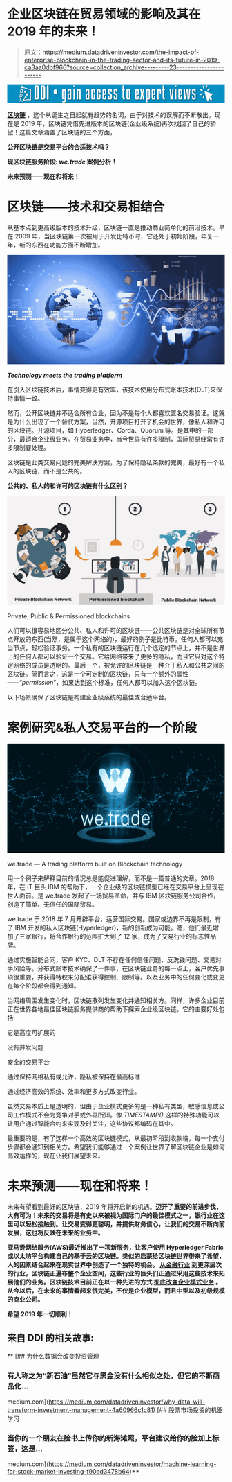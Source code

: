 # 企业区块链在贸易领域的影响及其在 2019 年的未来！

> 原文：<https://medium.datadriveninvestor.com/the-impact-of-enterprise-blockchain-in-the-trading-sector-and-its-future-in-2019-ca3aa0dbf966?source=collection_archive---------23----------------------->

[![](img/e7be347bd3cd8a8c2ef3505101efd2fb.png)](http://www.track.datadriveninvestor.com/1B9E)

[**区块链**](https://www.epixelmlmsoftware.com/blogs/how-blockchain-works-advanced-guide) ，这个从诞生之日起就有趋势的名词，由于对技术的误解而不断散出。现在是 2019 年，区块链凭借先进版本的区块链(企业级系统)再次找回了自己的骄傲！这篇文章涵盖了区块链的三个方面，

**公开区块链是交易平台的合适技术吗？**

**现区块链服务阶段: *we.trade* 案例分析！**

**未来预测——现在和将来！**

# 区块链——技术和交易相结合

从基本点到更高级版本的技术升级，区块链一直是推动商业简单化的前沿技术。早在 2009 年，当区块链第一次被用于开发比特币时，它还处于初始阶段，年复一年，新的东西在功能方面不断增加。

![](img/1fa5270f017e42f1cdc9544b576bfeb8.png)

***Technology meets the trading platform***

在引入区块链技术后，事情变得更有效率，该技术使用分布式账本技术(DLT)来保持事情一致。

然而，公开区块链并不适合所有企业，因为不是每个人都喜欢匿名交易验证。这就是为什么出现了一个替代方案，当然，开源项目打开了机会的世界，像私人和许可的区块链。开源项目，如 Hyperledger、Corda、Quorum 等。是其中的一部分，最适合企业级业务。在贸易业务中，当今世界有许多限制，国际贸易经常有许多限制要处理。

区块链是此类交易问题的完美解决方案，为了保持隐私条款的完美，最好有一个私人的区块链，而不是公共的。

**公共的、私人的和许可的区块链有什么区别？**

![](img/1a1576608be164bdd59fcdc60d928bb8.png)

Private, Public & Permissioned blockchains

人们可以很容易地区分公共、私人和许可的区块链——公共区块链是对全球所有节点开放的东西(当然，是属于这个网络的)，最好的例子是比特币。任何人都可以充当节点，轻松验证事务。一个私有的区块链运行在几个选定的节点上，并不是世界上的任何人都可以验证一个交易。它给网络带来了更多的隐私，而且它只对这个特定网络的成员是透明的。最后一个，被允许的区块链是一种介于私人和公共之间的区块链。简而言之，这是一个可定制的区块链，只有一个额外的属性——“*permission*”，如果达到这个标准，任何人都可以加入这个区块链。

以下场景确保了区块链是构建企业级系统的最佳或合适平台。

# 案例研究&私人交易平台的一个阶段

![](img/26a8d622216e55764276d2b9211b8bc5.png)

we.trade — A trading platform built on Blockchain technology

用一个例子来解释目前的情况总是能促进理解，而不是一篇普通的文章。2018 年，在 IT 巨头 IBM 的帮助下，一个企业级的区块链模型已经在交易平台上呈现在世人面前。是 we.trade 发起了一场贸易革命，并与 IBM 区块链服务公司合作，创造了简单、无信任的国际贸易。

we.trade 于 2018 年 7 月开辟平台，运营国际交易。国家或边界不再是限制，有了 IBM 开发的私人区块链(Hyperledger)，新的创新成为可能。嗯，他们最近增加了三家银行，将合作银行的范围扩大到了 12 家，成为了交易行业的标志性品牌。

通过实施智能合同，客户 KYC、DLT 不存在任何信任问题、反洗钱问题、交易对手风险等。分布式账本技术确保了一件事，在区块链业务的每一点上，客户优先事项很重要，并获得特权来分配谁获得控制、限制等。以及业务中的任何变化或变更在每个阶段都会得到通知。

当网络周围发生变化时，区块链散列发生变化并通知相关方。同样，许多企业目前正在世界各地最佳区块链服务提供商的帮助下探索企业级区块链。它的主要好处包括:

它是高度可扩展的

没有并发问题

安全的交易平台

通过保持网络私有或允许，隐私被保持在最高标准

通过经济高效的系统、效率和更多方式改变行业。

虽然交易本质上是透明的，但由于企业模式更多的是一种私有类型，敏感信息或公司工作模式不会为竞争对手或外界所知。像 *TIMESTAMP()* 这样的特殊功能可以让用户通过智能合约来实现及时关注，这些协议都编码在其中。

最重要的是，有了这样一个高效的区块链模式，从最初阶段到收款端，每一个支付步骤都会通知到相关方。希望我们能够通过一个案例让世界了解区块链企业是如何高效运作的，现在让我们展望未来。

# 未来预测——现在和将来！

未来有望看到最好的区块链，2019 年将开启新的机遇。[](https://we-trade.com/)**迈开了重要的前进步伐，大有可为！未来的交易将是有史以来被视为国际门户的最佳模式之一，银行业在这里可以轻松接触到。让交易变得更聪明，并提供财务信心，让我们的交易不断向前发展，这也将反映在未来的业务中。**

**亚马逊网络服务(AWS)最近推出了一项新服务，让客户使用 Hyperledger Fabric 或以太坊平台构建自己的基于云的区块链。类似的启蒙给区块链世界带来了希望，人的因素结合起来在现实世界中创造了一个独特的机会。 [**从金融行业**](https://www.epixelmlmsoftware.com/blogs/how-does-blockchain-technology-transform-the-banking-financial-sector) 到更深层次的行业，区块链正遍布整个企业空间，这些行业的巨头们正通过采用这些技术来拓展他们的业务。区块链技术目前正在以一种先进的方式 [**彻底改变企业模式业务**](https://www.epixelmlmsoftware.com/blockchain-development) 。从今以后，在未来的事情看起来很完美，不仅是企业模型，而且中型以及初级规模的商业公司。**

**希望 2019 年一切顺利！**

## **来自 DDI 的相关故事:**

**[](https://medium.com/datadriveninvestor/why-data-will-transform-investment-management-4a60966c1c81) [## 为什么数据会改变投资管理

### 有人称之为“新石油”虽然它与黑金没有什么相似之处，但它的不断商品化…

medium.com](https://medium.com/datadriveninvestor/why-data-will-transform-investment-management-4a60966c1c81) [](https://medium.com/datadriveninvestor/machine-learning-for-stock-market-investing-f90ad3478b64) [## 股票市场投资的机器学习

### 当你的一个朋友在脸书上传你的新海滩照，平台建议给你的脸加上标签，这是…

medium.com](https://medium.com/datadriveninvestor/machine-learning-for-stock-market-investing-f90ad3478b64)**